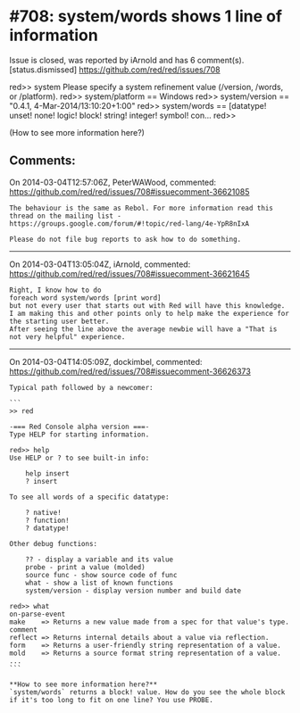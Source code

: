
#708: system/words shows 1 line of information
================================================================================
Issue is closed, was reported by iArnold and has 6 comment(s).
[status.dismissed]
<https://github.com/red/red/issues/708>

red>> system
Please specify a system refinement value (/version, /words, or /platform).
red>> system/platform
== Windows
red>> system/version
== "0.4.1, 4-Mar-2014/13:10:20+1:00"
red>> system/words
== [datatype! unset! none! logic! block! string! integer! symbol! con...
red>>

(How to see more information here?)



Comments:
--------------------------------------------------------------------------------

On 2014-03-04T12:57:06Z, PeterWAWood, commented:
<https://github.com/red/red/issues/708#issuecomment-36621085>

    The behaviour is the same as Rebol. For more information read this thread on the mailing list - https://groups.google.com/forum/#!topic/red-lang/4e-YpR8nIxA
    
    Please do not file bug reports to ask how to do something.

--------------------------------------------------------------------------------

On 2014-03-04T13:05:04Z, iArnold, commented:
<https://github.com/red/red/issues/708#issuecomment-36621645>

    Right, I know how to do 
    foreach word system/words [print word] 
    but not every user that starts out with Red will have this knowledge. I am making this and other points only to help make the experience for the starting user better.
    After seeing the line above the average newbie will have a "That is not very helpful" experience.

--------------------------------------------------------------------------------

On 2014-03-04T14:05:09Z, dockimbel, commented:
<https://github.com/red/red/issues/708#issuecomment-36626373>

    Typical path followed by a newcomer:
    
    ```
    >> red
    
    -=== Red Console alpha version ===-
    Type HELP for starting information.
    
    red>> help
    Use HELP or ? to see built-in info:
    
        help insert
        ? insert
    
    To see all words of a specific datatype:
    
        ? native!
        ? function!
        ? datatype!
    
    Other debug functions:
    
        ?? - display a variable and its value
        probe - print a value (molded)
        source func - show source code of func
        what - show a list of known functions
        system/version - display version number and build date
    
    red>> what
    on-parse-event
    make    => Returns a new value made from a spec for that value's type.
    comment
    reflect => Returns internal details about a value via reflection.
    form    => Returns a user-friendly string representation of a value.
    mold    => Returns a source format string representation of a value.
    ...
    ```
    
    **How to see more information here?**
    `system/words` returns a block! value. How do you see the whole block if it's too long to fit on one line? You use PROBE.

